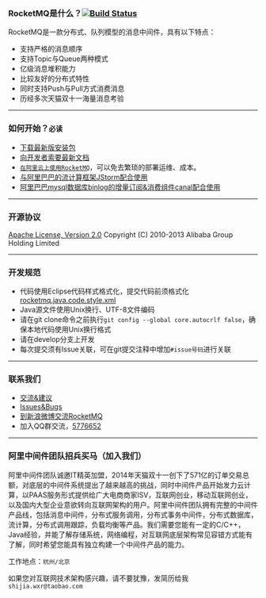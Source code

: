 ### RocketMQ是什么？[![Build Status](https://travis-ci.org/alibaba/RocketMQ.svg?branch=develop)](https://travis-ci.org/alibaba/RocketMQ)
RocketMQ是一款分布式、队列模型的消息中间件，具有以下特点：

* 支持严格的消息顺序
* 支持Topic与Queue两种模式
* 亿级消息堆积能力
* 比较友好的分布式特性
* 同时支持Push与Pull方式消费消息
* 历经多次天猫双十一海量消息考验

----------

### 如何开始？`必读`
* [下载最新版安装包](https://github.com/alibaba/RocketMQ/releases)
* [向开发者索要最新文档](https://github.com/alibaba/RocketMQ/issues/1)
* [`在阿里云上使用RocketMQ`](http://www.aliyun.com/product/ons)，可以免去繁琐的部署运维、成本。
* [与阿里巴巴的流计算框架JStorm配合使用](https://github.com/alibaba/jstorm)
* [阿里巴巴mysql数据库binlog的增量订阅&消费组件canal配合使用](https://github.com/alibaba/canal)


----------

### 开源协议
[Apache License, Version 2.0](http://www.apache.org/licenses/LICENSE-2.0.html) Copyright (C) 2010-2013 Alibaba Group Holding Limited

----------

### 开发规范
* 代码使用Eclipse代码样式格式化，提交代码前须格式化[rocketmq.java.code.style.xml](https://github.com/alibaba/RocketMQ/blob/master/docs/rocketmq.java.code.style.xml)
* Java源文件使用Unix换行、UTF-8文件编码
* 请在git clone命令之前执行`git config --global core.autocrlf false`，确保本地代码使用Unix换行格式
* 请在develop分支上开发
* 每次提交须有Issue关联，可在git提交注释中增加`#issue号码`进行关联

----------

### 联系我们
* [交流&建议](https://groups.google.com/forum/?hl=en#!forum/rocketmq)
* [Issues&Bugs](https://github.com/alibaba/RocketMQ/issues/new)
* [到新浪微博交流RocketMQ](http://q.weibo.com/1628465)
* 加入QQ群交流，[5776652](http://url.cn/Knxm0o)

----------

### 阿里中间件团队招兵买马（加入我们）

阿里中间件团队诚邀IT精英加盟，2014年天猫双十一创下了571亿的订单交易总额，对底层的中间件系统提出了越来越高的挑战，同时中间件产品开始发力云计算，以PAAS服务形式提供给广大电商商家ISV，互联网创业，移动互联网创业，以及国内大型企业意欲转向互联网架构的用户。阿里中间件团队拥有完整的中间件产品线，包括消息中间件，分布式服务调用，分布式事务中间件，分布式数据库，流计算，分布式调用跟踪，负载均衡等产品。我们需要您能有一定的C/C++，Java经验，并能了解存储系统，网络编程，对互联网底层架构常见容错方式能有了解，同时希望您能具有独立构建一个中间件产品的能力。

工作地点：`杭州/北京`

如果您对互联网技术架构感兴趣，请不要犹豫，发简历给我 `shijia.wxr@taobao.com`


